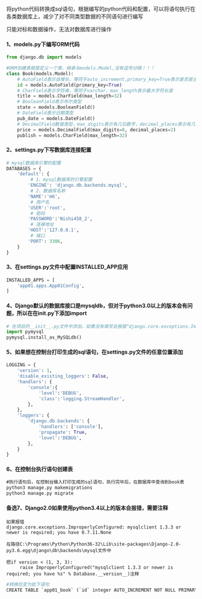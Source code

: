 将python代码转换成sql语句，根据编写的python代码和配置，可以将语句执行在各类数据库上，减少了对不同类型数据的不同语句进行编写

只能对标和数据操作，无法对数据库进行操作



####  1、models.py下编写ORM代码

```python
from django.db import models

#ORM创建表就是定义一个类，继承与models.Model,没有逗号分隔！！！
class Book(models.Model):
    # AutoField表示自增长，等同于auto_increment,primary_key=True表示是否是主键
    id = models.AutoField(primary_key=True)
    # CharField表示字符串，等同于varchar，max_length表示最大字符长度
    title = models.CharField(max_length=32)
    # BooleanField表示布尔类型
    state = models.BooleanField()
    # DateField表示日期类型
    pub_date = models.DateField()
    # DecimalField数值类型，max_digits表示有几位数字，decimal_places表示有几位小数
    price = models.DecimalField(max_digits=8, decimal_places=2)
    publish = models.CharField(max_length=32)
```



#### 2、settings.py下写数据库连接配置

```python
# mysql数据库引擎的配置
DATABASES = {
    'default': {
         # 1、mysql数据库的引擎配置
        'ENGINE': 'django.db.backends.mysql',
         # 2、数据库名称
        'NAME':'m6',
         # 用户名
        'USER':'root',
         # 密码
        'PASSWORD':'Nishi458_2',
         # 连接地址
        'HOST':'127.0.0.1',
         # 端口
        'PORT': 3306,
    }
}
```



#### 3、在settings.py文件中配置INSTALLED_APP应用

```python
INSTALLED_APPS = [
    'app01.apps.App01Config',
]
```



#### 4、Django默认的数据库接口是mysqldb，但对于python3.0以上的版本会有问题，所以在在init.py下添加import

```python
# 在项目的__init__.py文件中添加，如果没有填写会报错“django.core.exceptions.ImproperlyConfigured: Error loading MySQLdb module.Did you install mysqlclient?”
import pymysql
pymysql.install_as_MySQLdb()
```



#### 5、如果想在控制台打印生成的sql语句，在settings.py文件的任意位置添加

```python
LOGGING = {
    'version': 1,
    'disable_existing_loggers': False,
    'handlers': {
        'console':{
            'level':'DEBUG',
            'class':'logging.StreamHandler',
        },
    },
    'loggers': {
        'django.db.backends': {
            'handlers': ['console'],
            'propagate': True,
            'level':'DEBUG',
        },
    }
}
```



#### 6、在控制台执行语句创建表

```cmd
#执行语句后，在控制台输入打印生成的sql语句，执行完毕后，在数据库中查询到book表
python3 manage.py makemigrations
python3 manage.py migrate
```



#### 备选7、Django2.0如果使用python3.4以上的版本会报错，需要注释

```
如果报错
django.core.exceptions.ImproperlyConfigured: mysqlclient 1.3.3 or newer is required; you have 0.7.11.None

在路径C:\Programs\Python\Python36-32\Lib\site-packages\Django-2.0-py3.6.egg\django\db\backends\mysql文件中

把if version < (1, 3, 3):
     raise ImproperlyConfigured("mysqlclient 1.3.3 or newer is required; you have %s" % Database.__version__)注释
```



```python
#转换后变为如下语句
CREATE TABLE `app01_book` (`id` integer AUTO_INCREMENT NOT NULL PRIMARY KEY, `title` varchar(32) NOT NULL, `state` bool NOT NULL, `pub_date` date NOT NULL, `price` numeric(8, 2) NOT NULL, `publish` varchar(32) NOT NULL); 
```

